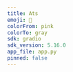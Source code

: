 ```yaml
---
title: Ats
emoji: 🚀
colorFrom: pink
colorTo: gray
sdk: gradio
sdk_version: 5.16.0
app_file: app.py
pinned: false
---
```


